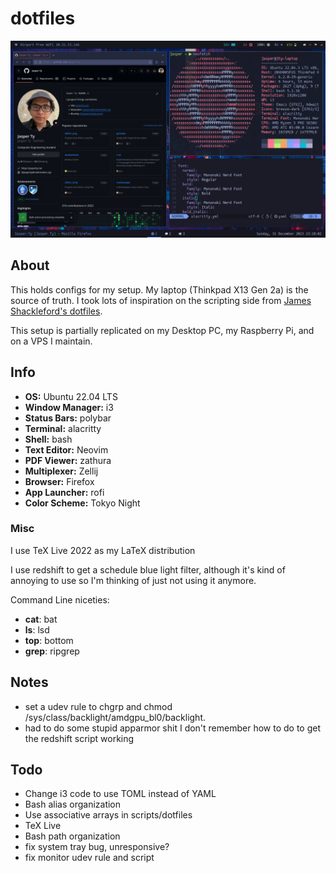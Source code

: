 # dotfiles

![screenshot](img/screenshot.png)

## About

This holds configs for my setup. My laptop (Thinkpad X13 Gen 2a) is the source of truth. I took lots of inspiration on the scripting side from [James Shackleford's dotfiles](https://github.com/tshack/dotfiles).

This setup is partially replicated on my Desktop PC, my Raspberry Pi, and on a VPS I maintain.

## Info

- **OS:** Ubuntu 22.04 LTS
- **Window Manager:** i3
- **Status Bars:** polybar
- **Terminal:** alacritty
- **Shell:** bash
- **Text Editor:** Neovim
- **PDF Viewer:** zathura
- **Multiplexer:** Zellij
- **Browser:** Firefox
- **App Launcher:** rofi
- **Color Scheme:** Tokyo Night

### Misc

I use TeX Live 2022 as my LaTeX distribution

I use redshift to get a schedule blue light filter, although it's kind of annoying to use so I'm thinking of just not using it anymore.

Command Line niceties:
- **cat**: bat
- **ls**: lsd
- **top**: bottom 
- **grep**: ripgrep

## Notes

- set a udev rule to chgrp and chmod /sys/class/backlight/amdgpu_bl0/backlight.
- had to do some stupid apparmor shit I don't remember how to do to get the redshift script working

## Todo

- Change i3 code to use TOML instead of YAML
- Bash alias organization
- Use associative arrays in scripts/dotfiles
- TeX Live
- Bash path organization
- fix system tray bug, unresponsive?
- fix monitor udev rule and script
